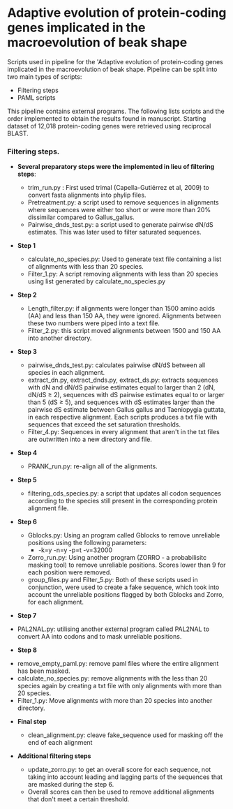 # Adaptive evolution of protein-coding genes implicated in the macroevolution of beak shape 
Scripts used in pipeline for the 'Adaptive evolution of protein-coding genes implicated in the macroevolution of beak shape. Pipeline can be split into two main types of scripts:
* Filtering steps
* PAML scripts

This pipeline contains external programs. The following lists scripts and the order implemented to obtain the results found in manuscript. Starting dataset of 12,018 protein-coding genes were retrieved using reciprocal BLAST.

### Filtering steps.
- **Several preparatory steps were the implemented in lieu of filtering steps**:
  * trim_run.py : First used trimal (Capella-Gutiérrez et al, 2009) to convert fasta alignments into phylip files. 
  * Pretreatment.py: a script used to remove sequences in alignments where sequences were either too short or were more than 20% dissimilar compared to Gallus_gallus. 
  * Pairwise_dnds_test.py: a script used to generate pairwise dN/dS estimates. This was later used to filter saturated sequences.

- **Step 1**
  * calculate_no_species.py: Used to generate text file containing a list of alignments with less than 20 species. 
  * Filter_1.py: A script removing alignments with less than 20 species using list generated by calculate_no_species.py
  
- **Step 2**
  * Length_filter.py: if alignments were longer than 1500 amino acids (AA) and less than 150 AA, they were ignored. Alignments between these two numbers were piped into a text file.
  * Filter_2.py: this script moved alignments between 1500 and 150 AA into another directory.
  
- **Step 3** 
  * pairwise_dnds_test.py: calculates pairwise dN/dS between all species in each alignment.
  * extract_dn.py, extract_dnds.py, extract_ds.py: extracts sequences with dN and dN/dS pairwise estimates equal to larger than 2 (dN, dN/dS ≥ 2), sequences with dS pairwise estimates equal to or larger than 5 (dS ≥ 5), and sequences with dS estimates larger than the pairwise dS estimate between Gallus gallus and Taeniopygia guttata, in each respective alignment. Each scripts produces a txt file with sequences that exceed the set saturation thresholds.
  * Filter_4.py: Sequences in every alignment that aren't in the txt files are outwritten into a new directory and file.
  
- **Step 4** 
  * PRANK_run.py: re-align all of the alignments. 
  
- **Step 5**
  * filtering_cds_species.py: a script that updates all codon sequences according to the species still present in the corresponding protein alignment file.
 
- **Step 6** 
  * Gblocks.py: Using an program called Gblocks to remove unreliable positions using the following parameters:
    - -k=y -n=y -p=t -v=32000
  * Zorro_run.py: Using another program (ZORRO - a probabilisitc masking tool) to remove unreliable positions. Scores lower than 9 for each position were removed.
  * group_files.py and Filter_5.py: Both of these scripts used in conjunction, were used to create a fake sequence, which took into account the unreliable positions flagged by both Gblocks and Zorro, for each alignment. 
  
 - **Step 7** 
  * PAL2NAL.py: utilising another external program called PAL2NAL to convert AA into codons and to mask unreliable positions. 
  
 - **Step 8** 
  * remove_empty_paml.py: remove paml files where the entire alignment has been masked. 
  * calculate_no_species.py: remove alignments with the less than 20 species again by creating a txt file with only alignments with more than 20 species.
  * Filter_1.py: Move alignments with more than 20 species into another directory.
  
  - **Final step** 
     * clean_alignment.py: cleave fake_sequence used for masking off the end of each alignment
     
  - **Additional filtering steps** 
    * update_zorro.py: to get an overall score for each sequence, not taking into account leading and lagging parts of the sequences that are masked during the step 6.
    * Overall scores can then be used to remove additional alignments that don't meet a certain threshold.
    
   










